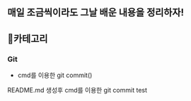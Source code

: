 ## 매일 조금씩이라도 그날 배운 내용을 정리하자!

## :page_with_curl:카테고리

### Git
- cmd를 이용한 git commit()

README.md 생성후 cmd를 이용한 git commit test
